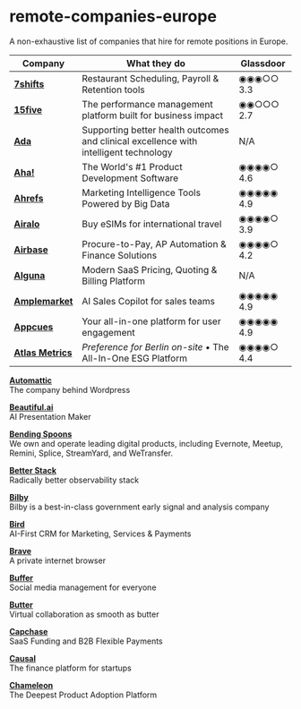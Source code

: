 # remote-companies-europe
A non-exhaustive list of companies that hire for remote positions in Europe.


| Company  | What they do | Glassdoor |
| ------------- | ------------- | ------------- |
| **[7shifts](https://www.7shifts.com/)** | Restaurant Scheduling, Payroll & Retention tools | ◉◉◉○○ 3.3 |
| **[15five](https://www.15five.com/)** | The performance management platform built for business impact | ◉◉○○○ 2.7 |
| **[Ada](https://about.ada.com/careers)** | Supporting better health outcomes and clinical excellence with intelligent technology | N/A |
| **[Aha!](https://www.aha.io/)** | The World's #1 Product Development Software | ◉◉◉◉○ 4.6 |
| **[Ahrefs](https://ahrefs.com/)** | Marketing Intelligence Tools Powered by Big Data | ◉◉◉◉◉ 4.9 |
| **[Airalo](https://airalo.com/)** | Buy eSIMs for international travel | ◉◉◉◉○ 3.9  |
| **[Airbase](https://airbase.com/)** | Procure-to-Pay, AP Automation & Finance Solutions | ◉◉◉◉○ 4.2 |
| **[Alguna](https://alguna.io/)** | Modern SaaS Pricing, Quoting & Billing Platform | N/A |
| **[Amplemarket](https://amplemarket.com/)** | AI Sales Copilot for sales teams | ◉◉◉◉◉ 4.9 |
| **[Appcues](https://appcues.com/)** | Your all-in-one platform for user engagement | ◉◉◉◉◉ 4.9 |
| **[Atlas Metrics](https://atlasmetrics.io/)** |*Preference for Berlin on-site* • The All-In-One ESG Platform | ◉◉◉◉○ 4.4 |



**[Automattic](https://automattic.com/work-with-us/)**  
The company behind Wordpress

**[Beautiful.ai](https://beautiful.ai/work-with-us/)**  
AI Presentation Maker

**[Bending Spoons](https://bendingspoons.com/)**  
We own and operate leading digital products, including Evernote, Meetup, Remini, Splice, StreamYard, and WeTransfer.

**[Better Stack](https://betterstack.com/)**  
Radically better observability stack

**[Bilby](https://bilby.ai/)**  
Bilby is a best-in-class government early signal and analysis company

**[Bird](https://bird.com/)**  
AI-First CRM for Marketing, Services & Payments

**[Brave](https://brave.com/careers/)**  
A private internet browser

**[Buffer](https://buffer.com/)**  
Social media management for everyone

**[Butter](https://butter.us/)**  
Virtual collaboration as smooth as butter

**[Capchase](https://capchase.com/)**  
SaaS Funding and B2B Flexible Payments

**[Causal](https://causal.app/)**  
The finance platform for startups

**[Chameleon](https://chameleon.io/)**  
The Deepest Product Adoption Platform
